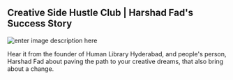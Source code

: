 ﻿## Creative Side Hustle Club | Harshad Fad's Success Story

![enter image description here](https://github.com/ksens/ksens.github.io/blob/master/img/WhatsApp%20Image%202023-04-11%20at%201.39.39%20AM.jpeg?raw=true)

Hear it from the founder of Human Library Hyderabad, and people's person, Harshad Fad about paving the path to your creative dreams, that also bring about a change.
